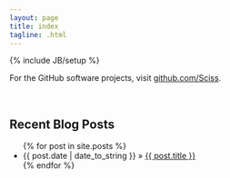 ```yaml
---
layout: page
title: index
tagline: .html
---
```

{% include JB/setup %}

For the GitHub software projects, visit [github.com/Sciss](https://github.com/Sciss).

&nbsp;

## Recent Blog Posts

<ul class="posts">
  {% for post in site.posts %}
    <li><span>{{ post.date | date_to_string }}</span> &raquo; <a href="{{ BASE_PATH }}{{ post.url }}">{{ post.title }}</a></li>
  {% endfor %}
</ul>

